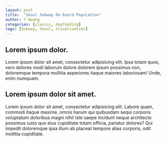 ```yaml
---
layout: post
title:  "Seoul Subway On-board Population"
author: Y Hwang
categories: [classic, dogfooding]
tags: [Subway, Seoul, Visualization]
---
```


## Lorem ipsum dolor. ##

Lorem ipsum dolor sit amet, consectetur adipisicing elit. Ipsa totam quos, vero dolores modi laborum dolore dolorem ipsum possimus non, doloremque tempora mollitia asperiores itaque maiores laboriosam! Unde, enim numquam.

<div id='d3div'></div>


## Lorem ipsum dolor sit amet. ##

Lorem ipsum dolor sit amet, consectetur adipisicing elit. Labore quam, commodi itaque maxime, omnis harum qui quibusdam sequi corporis voluptatum doloribus magni nihil iste saepe incidunt neque architecto possimus iusto quo eius cupiditate totam officia, pariatur dolores? Qui impedit doloremque ipsa illum ab placeat tempore alias corporis, odit mollitia cupiditate.


<style>
div #d3div{ background-color: #1A1A1A; }

path {
  stroke-linejoin: round;
}

.land {
  fill: #4C4C4C;
}
.states {
  fill: none;
  stroke: darkgray;
}
.no_l_1{ fill: #1B2876; }
.no_l_2{ fill: #34A939; }
.no_l_3{ fill: #FD5C09; }
.no_l_4{ fill: #268BD5; }
.no_l_5{ fill: #7411D9; }
.no_l_6{ fill: #9E3B0B; }
.no_l_7{ fill: #566112; }
.no_l_8{ fill: #DB005B; }

circle:hover {
  stroke: black;
  stroke-width: 2px;
}

svg .municipality-label {
  fill: white;
  font-size: 12px;
  font-weight: 300;
  text-anchor: middle;
  font-family: sans-serif;
}
</style>
<body>
<script src="//d3js.org/d3.v3.min.js"></script>
<script src="//d3js.org/queue.v1.min.js"></script>
<script src="//d3js.org/topojson.v1.min.js"></script>
<script>
var popByName = d3.map();
var width = 750,
    height = 550;

var projection = d3.geo.mercator()
    .center([126.9895, 37.5651])
    .scale(90000)
    .translate([width/2, height/2]);

var path = d3.geo.path().projection(projection);

var svg = d3.select("#d3div").append("svg")
    .attr("width", width)
    .attr("height", height);

var g = svg.append("g");

var tooltip = d3.select("body")
  .append("div")
  .style("position", "absolute")
  .style("z-index", "10")
  .style("visibility", "hidden")
  .style("font-family", "sans-serif")
  .style("color", "white")
  .style("font-size", "11px");

queue()
    .defer(d3.json, "https://gist.githubusercontent.com/yoon-gu/b051fd123385303a5c03f0e0a833516c/raw/9fff4a65830be008709112c190c3ed939d42e994/seoul_municipalities_topo.json")
    .defer(d3.csv, "https://gist.githubusercontent.com/yoon-gu/902efb6d5bd345e3837e035a3c0642b8/raw/3cf9c9418da25e195cfe8db9104497408b6e5bbd/station_latlen.csv")
    .defer(d3.csv, "https://gist.githubusercontent.com/yoon-gu/148f049237a0468118995b427954b9cd/raw/677f34a40fb6bc0a230fc6bc08d609142c049e68/subway_in_out.csv", function(d){
        popByName.set(d.station, {"on":+d.on, "off":+d.off});
    })
    .await(ready);

function ready(error, kor, stations) {
  if (error) throw error;
  var features = topojson.feature(kor, kor.objects.seoul_municipalities_geo).features;
  g.selectAll("path")
        .data(features)
      .enter().append("path")
        .attr("class", "land")
        .attr("d", path)
        .attr("id", function(d) { return d.properties.name; })
        .append("title");

  g.append("path")
      .datum(topojson.mesh(kor, kor.objects.seoul_municipalities_geo, function(a, b) { return a !== b; }))
      .attr("class", "states")
      .attr("d", path);

  g.selectAll('text')
      .data(features)
      .enter().append("text")
        .attr("transform", function(d) { return "translate(" + path.centroid(d) + ")"; })
        .attr("dy", ".35em")
        .attr("class", "municipality-label")
        .text(function(d) { return d.properties.name; })
  
  var rscale = d3.scale.linear()
    .domain([1,110000])
    .range([3,30]);

  stations = stations.sort(function(x, y){
    if(popByName.get(x.name) && popByName.get(y.name)){
      return d3.descending(popByName.get(x.name).on, popByName.get(y.name).on);
    }
  });

  for (var i = 1; i <= 8; i++) {
      g.append("g")
        .selectAll("circle")
          .data(stations)
        .enter().append("circle")
          .filter(function(d) { return +d.no_line === i })
          .attr("cx", function(d) { return projection([d.lon, d.lat])[0]; })
          .attr("cy", function(d) { return projection([d.lon, d.lat])[1]; })
          .attr("r", function(d){
            if(popByName.get(d.name))
            {
              return rscale(popByName.get(d.name).on);
            }
            else
            {
              console.log(d.name);
              return 2;
            }
          })
          .attr("opacity", 0.2)
          .on("mouseover", function(d){
            tooltip.style("visibility", "visible")
            .text(d.name + " : " + (popByName.get(d.name).on / 10000).toFixed(2) + "만명");
            var g = d3.select(this).node().parentNode;
            d3.select(g)
            .attr("class", function(){ return "no_l_" + d.no_line; })
            .selectAll("circle").attr("opacity", 0.7);
          })
          .on("mousemove", function(){
            tooltip.style("top", (event.pageY-10)+"px").style("left",(event.pageX+10)+"px");
          })
          .on("mouseout", function(){
            tooltip.style("visibility", "hidden");
            var g = d3.select(this).node().parentNode;
            d3.select(g).attr("class", "")
              .selectAll("circle").attr("opacity", 0.2);
          });
    }
}

</script>